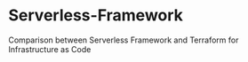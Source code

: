 # Serverless-Framework
Comparison between Serverless Framework and Terraform for Infrastructure as Code
